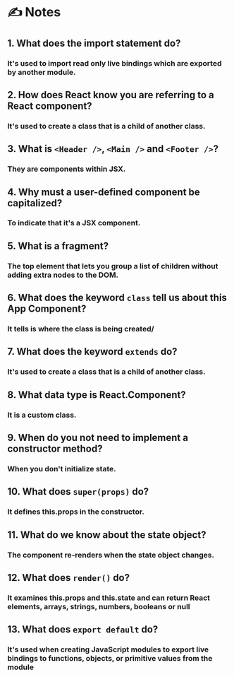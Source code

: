 #  ✍️ Notes
## 1. What does the import statement do?

### It's used to import read only live bindings which are exported by another module.

## 2. How does React know you are referring to a React component?

### It's used to create a class that is a child of another class.

## 3. What is `<Header />`, `<Main />` and `<Footer />`?

### They are components within JSX.

## 4. Why must a user-defined component be capitalized?

### To indicate that it's a JSX component.

## 5. What is a fragment?

###  The top element that lets you group a list of children without adding extra nodes to the DOM.

## 6. What does the keyword `class` tell us about this App Component?

### It tells is where the class is being created/

## 7. What does the keyword `extends` do?

### It's used to create a class that is a child of another class.

## 8. What data type is React.Component?

### It is a custom class.

## 9. When do you not need to implement a constructor method?

### When you don't initialize state.

## 10. What does `super(props)` do?

### It defines this.props in the constructor.

## 11. What do we know about the state object?

### The component re-renders when the state object changes.

## 12. What does `render()` do?

### It examines this.props and this.state and can return React elements, arrays, strings, numbers, booleans or null

## 13. What does `export default` do?

###  It's used when creating JavaScript modules to export live bindings to functions, objects, or primitive values from the module
